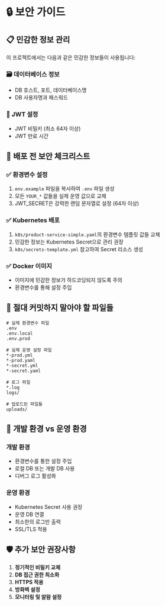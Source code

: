 # 🔒 보안 가이드

## 📋 민감한 정보 관리

이 프로젝트에서는 다음과 같은 민감한 정보들이 사용됩니다:

### 🗃️ 데이터베이스 정보
- DB 호스트, 포트, 데이터베이스명
- DB 사용자명과 패스워드

### 🔑 JWT 설정
- JWT 비밀키 (최소 64자 이상)
- JWT 만료 시간

## 🚀 배포 전 보안 체크리스트

### ✅ 환경변수 설정
1. `env.example` 파일을 복사하여 `.env` 파일 생성
2. 모든 `YOUR_*` 값들을 실제 운영 값으로 교체
3. JWT_SECRET은 강력한 랜덤 문자열로 설정 (64자 이상)

### ✅ Kubernetes 배포
1. `k8s/product-service-simple.yaml`의 환경변수 템플릿 값들 교체
2. 민감한 정보는 Kubernetes Secret으로 관리 권장
3. `k8s/secrets-template.yml` 참고하여 Secret 리소스 생성

### ✅ Docker 이미지
- 이미지에 민감한 정보가 하드코딩되지 않도록 주의
- 환경변수를 통해 설정 주입

## 🚫 절대 커밋하지 말아야 할 파일들

```
# 실제 환경변수 파일
.env
.env.local
.env.prod

# 실제 운영 설정 파일
*-prod.yml
*-prod.yaml
*-secret.yml
*-secret.yaml

# 로그 파일
*.log
logs/

# 업로드된 파일들
uploads/
```

## 🔧 개발 환경 vs 운영 환경

### 개발 환경
- 환경변수를 통한 설정 주입
- 로컬 DB 또는 개발 DB 사용
- 디버그 로그 활성화

### 운영 환경
- Kubernetes Secret 사용 권장
- 운영 DB 연결
- 최소한의 로그만 출력
- SSL/TLS 적용

## 🛡️ 추가 보안 권장사항

1. **정기적인 비밀키 교체**
2. **DB 접근 권한 최소화**
3. **HTTPS 적용**
4. **방화벽 설정**
5. **모니터링 및 알람 설정** 